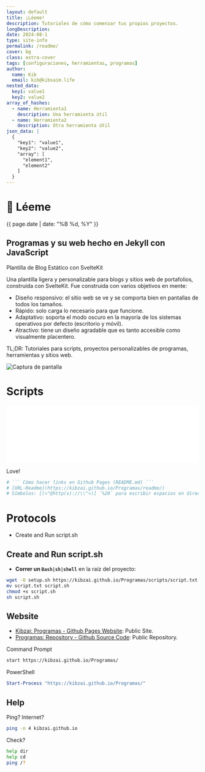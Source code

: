 ```yaml
---
layout: default
title: ¡Léeme!
description: Tutoriales de cómo comenzar tus propios proyectos.
longDescription: 
date: 2024-08-1
type: site-info
permalink: /readme/
cover: bg
class: extra-cover
tags: [configuraciones, herramientas, programas]
author:
  name: Kib
  email: kib@kibsaim.life
nested_data:
  key1: value1
  key2: value2
array_of_hashes:
  - name: Herramienta1
    description: Una herramienta útil
  - name: Herramienta2
    description: Otra herramienta útil
json_data: |
  {
    "key1": "value1",
    "key2": "value2",
    "array": [
      "element1",
      "element2"
    ]
  }
---
```

# 📰 Léeme
<p><time datetime="{{ page.date | date_to_xmlschema }}">{{ page.date | date: "%B %d, %Y" }}</time></p>

## Programas y su web hecho en Jekyll con JavaScript



Plantilla de Blog Estático con SvelteKit

Una plantilla ligera y personalizable para blogs y sitios web de portafolios, construida con SvelteKit.
Fue construida con varios objetivos en mente:

- Diseño responsivo: el sitio web se ve y se comporta bien en pantallas de todos los tamaños.
- Rápido: solo carga lo necesario para que funcione.
- Adaptativo: soporta el modo oscuro en la mayoría de los sistemas operativos por defecto (escritorio y móvil).
- Atractivo: tiene un diseño agradable que es tanto accesible como visualmente placentero.

TL;DR: Tutoriales para scripts, proyectos personalizables de programas, herramientas y sitios web.

<img src="{{ '/assets/img/cover-3.jpg' | relative_url }}" alt="Captura de pantalla" style="max-width: 300px"/>

# Scripts

<div>
  <iframe src="{{ '/scripts/programar-web.txt' | relative_url }}" style="width:100%; min-height:50px; border:none; background-color: chartreuse; color-scheme: normal"></iframe>
</div>

Love!
```bash
# ``` Cómo hacer links en Github Pages (README.md) ```
# [URL-Readme](https://kibzai.github.io/Programas/readme/)
# Símbolos: [(<"@http(s)://\\">)] `%20` para escribir espacios en direcciones.
```
# Protocols
- Create and Run script.sh
## Create and Run script.sh
- **Correr un `Bash|sh|shell`** en la raíz del proyecto:
```sh
wget -O setup.sh https://kibzai.github.io/Programas/scripts/script.txt
mv script.txt script.sh
chmod +x script.sh
sh script.sh
```

## Website
- [Kibzai: Programas - Github Pages Website](https://kibzai.github.io/Programas/): Public Site.
- [Programas: Repository - Github Source Code](https://github.com/Kibzai/Programas/): Public Repository.

Command Prompt
``` bash
start https://kibzai.github.io/Programas/
``` 
PowerShell
``` powershell
Start-Process "https://kibzai.github.io/Programas/"
```
## Help
Ping? Internet?
``` bash
ping -n 4 kibzai.github.io
```
Check?
``` bash
help dir
help cd
ping /?
```
